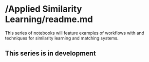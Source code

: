 
# /Applied Similarity Learning/readme.md

This series of notebooks will feature examples of workflows with and techniques for similarity learning and matching systems.

## This series is in development